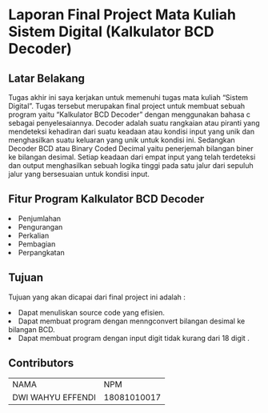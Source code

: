 <h1>Laporan Final Project Mata Kuliah Sistem Digital (Kalkulator BCD Decoder)</h1>

<h2>Latar Belakang</h2>
<p>
	Tugas akhir ini saya kerjakan untuk memenuhi tugas mata kuliah “Sistem Digital”. Tugas tersebut merupakan final project untuk membuat sebuah program yaitu “Kalkulator BCD Decoder” dengan menggunakan bahasa c sebagai penyelesaiannya. Decoder adalah suatu rangkaian atau piranti yang mendeteksi kehadiran dari suatu keadaan atau kondisi input yang unik dan menghasilkan suatu keluaran yang unik untuk kondisi ini. Sedangkan Decoder BCD atau Binary Coded Decimal yaitu penerjemah bilangan biner ke bilangan desimal. Setiap keadaan dari empat input yang telah terdeteksi dan output menghasilkan sebuah logika tinggi pada satu jalur dari sepuluh jalur yang bersesuaian untuk kondisi input.
</p>

<h2>Fitur Program Kalkulator BCD Decoder</h2>
<p>
  <li>Penjumlahan</li>
  <li>Pengurangan</li>
  <li>Perkalian</li>
  <li>Pembagian</li>
  <li>Perpangkatan</li>
</p>


<h2>Tujuan</h2>
<p>Tujuan yang akan dicapai dari final project ini adalah :	</p>
	<li>Dapat menuliskan source code yang efisien.</li>
	<li>Dapat membuat program dengan menngconvert bilangan desimal ke bilangan BCD.</li>
	<li>Dapat membuat program dengan input digit tidak kurang dari 18 digit .</li>

<h2>Contributors</h2>
  <table boder="1">
        <tr>
		<td>NAMA</td>
		<td>NPM</td>	
        </tr>
        <tr>
		<td>DWI WAHYU EFFENDI</td>
		<td>18081010017</td>
        </tr>
    </table>
